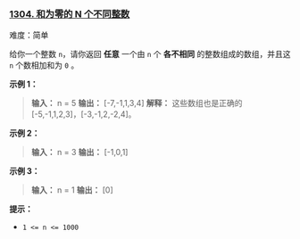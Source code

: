 ### [1304\. 和为零的 N 个不同整数](https://leetcode.cn/problems/find-n-unique-integers-sum-up-to-zero/)

难度：简单

给你一个整数 `n`，请你返回 **任意** 一个由 `n` 个 **各不相同** 的整数组成的数组，并且这 `n` 个数相加和为 `0` 。

**示例 1：**

> **输入：** n = 5
> **输出：** [-7,-1,1,3,4]
> **解释：** 这些数组也是正确的 [-5,-1,1,2,3]，[-3,-1,2,-2,4]。

**示例 2：**

> **输入：** n = 3
> **输出：** [-1,0,1]

**示例 3：**

> **输入：** n = 1
> **输出：** [0]

**提示：**

- `1 <= n <= 1000`
